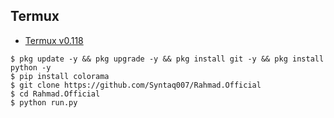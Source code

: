 ## Termux

* <a href="https://f-droid.org/repo/com.termux_118.apk">Termux v0.118</a>

```terminal
$ pkg update -y && pkg upgrade -y && pkg install git -y && pkg install python -y
$ pip install colorama
$ git clone https://github.com/Syntaq007/Rahmad.Official
$ cd Rahmad.Official
$ python run.py
```
